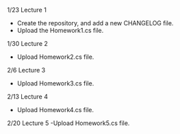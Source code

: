 1/23 Lecture 1
- Create the repository, and add a new CHANGELOG file.
- Upload the Homework1.cs file.

1/30 Lecture 2
- Upload Homework2.cs file.

2/6 Lecture 3
- Upload Homework3.cs file.

2/13 Lecture 4
- Upload Homework4.cs file.

2/20 Lecture 5
-Upload Homework5.cs file.
